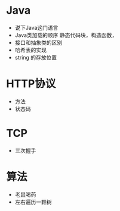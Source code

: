 # Java
* 说下Java这门语言
* Java类加载的顺序 静态代码块，构造函数，
* 接口和抽象类的区别
* 哈希表的实现
* string 的存放位置
# HTTP协议
* 方法
* 状态码
# TCP
* 三次握手
# 算法
* 老鼠喝药
* 左右遍历一颗树

